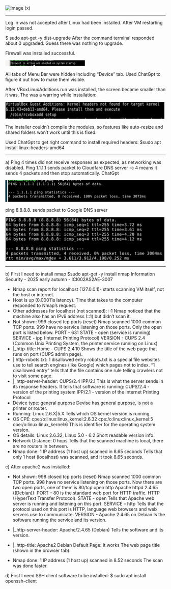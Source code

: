<img src="./assets/images/HomeScreenImg.jpg" alt="Image" width="250">
(x)

------
Log in was not accepted after Linux had been installed. After VM restarting login passed. 

$ sudo apt-get -y dist-upgrade
After the command terminal responded about 0 upgraded. Guess there was nothing to upgrade.

Firewall was installed successful.

<img src="./FW.png" alt="Image" width="250" high = "250">

All tabs of Menu Bar were hidden including “Device” tab. Used ChatGpt to figure it out how to make them visible.

After VBoxLinuxAdditions.run was installed, the screen became smaller than it was. The was a warring while installation: 

<img src="./VBKernel.png" alt="Image" width="500" high = "400">

The installer couldn’t compile the modules, so features like auto-resize and shared folders won’t work until this is fixed. 

Used ChatGpt to get right command to install required headers: $sudo apt install linux-headers-amd64

-------
a)	Ping 4 times did not receive responses as expected, as networking was disabled.
Ping 1.1.1.1 sends packet to Cloudfare DNS server 
-c 4  means it sends 4 packets and then stop automatically. ChatGpt

<img src="./Ping1.png" alt="Image" width="500" high = "400">

ping  8.8.8.8. sends packet to Google DNS server 

<img src="./Ping8.png" alt="Image" width="500" high = "400">

-----

b)	First I need to install nmap 
$sudo apt-get -y install nmap
Information Security - 2025 early autumn - ICI002AS2AE-3007
-	Nmap scan report for localhost (127.0.0.1)- starts scanning VM itself, not the host or internet.
-	Host is up (0.00011s latency). Time that takes to the computer responded to Nmap’s request.
-	Other addresses for localhost (not scanned): ::1
Nmap noticed that the machine also has an IPv6 address (::1) but didn’t scan it. 
-	Not shown: 999 closed tcp ports (reset) 
Nmap scanned 1000 common TCP ports. 999 have no service listening on those ports. Only the open port is listed below.
		PORT - 631
STATE - open (service is running)
SERVICE - ipp (Internet Printing Protocol)
VERSION - CUPS 2.4 (Common Unix Printing System, the printer service running on Linux)
-	 |_http-title: Home - CUPS 2.4.10
Shows the title of the web page that runs on port (CUPS admin page).
-	 | http-robots.txt: 1 disallowed entry 
robots.txt is a special file websites use to tell search engines (like Google) which pages not to index. “1 disallowed entry” tells that the file contains one rule telling crawlers not to visit some page.
-	|_http-server-header: CUPS/2.4 IPP/2.1
This is what the server sends in its response headers. It tells that software is running:
CUPS/2.4 - version of the printing system
IPP/2.1 - version of the Internet Printing Protocol
-	Device type: general purpose
Devise has general purpose, is not a printer or router.
-	Running: Linux 2.6.X|5.X
Tells which OS kernel version is running.
-	OS CPE: cpe:/o:linux:linux_kernel:2.6.32 cpe:/o:linux:linux_kernel:5 cpe:/o:linux:linux_kernel:6
This is identifier for the operating system version.
-	OS details: Linux 2.6.32, Linux 5.0 - 6.2
Short readable version info.
-	Network Distance: 0 hops
Tells that the scanned machine is local, there are no routers in between.
-	Nmap done: 1 IP address (1 host up) scanned in 8.65 seconds
Tells that only 1 host (localhost) was scanned, and it took 8.65 seconds.

c)	After apache2 was installed:

-	Not shown: 998 closed tcp ports (reset)
Nmap scanned 1000 common TCP ports. 998 have no service listening on those ports. Now there are two open ports, one of them is 80/tcp  open  http    Apache httpd 2.4.65 ((Debian)):
PORT – 80
is the standard web port for HTTP traffic. HTTP (HyperText Transfer Protocol).
STATE - open 
Tells that Apache web server is running and listening on this port.
SERVICE – http
Tells that the protocol used on this port is HTTP, language web browsers and web servers use to communicate.
VERSION - Apache 2.4.65 on Debian 
Is the software running the service and its version.

-	|_http-server-header: Apache/2.4.65 (Debian)
Tells  the software and its version.
-	|_http-title: Apache2 Debian Default Page: It works
The web page title (shown in the browser tab).
-	Nmap done: 1 IP address (1 host up) scanned in 8.52 seconds
The scan was done faster.

d)	First I need SSH client software to be installed:
$ sudo apt install openssh-client

